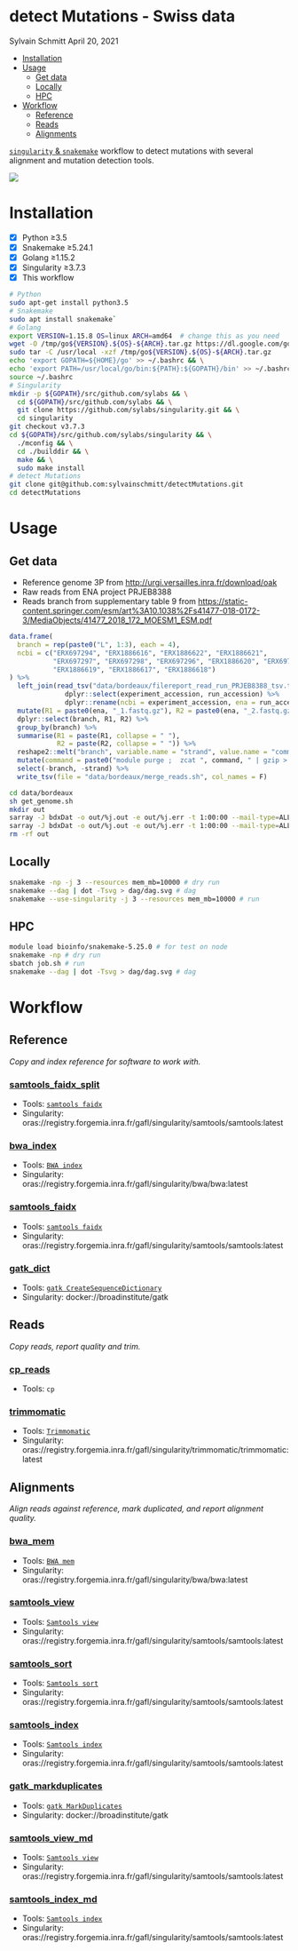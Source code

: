 detect Mutations - Swiss data
================
Sylvain Schmitt
April 20, 2021

  - [Installation](#installation)
  - [Usage](#usage)
      - [Get data](#get-data)
      - [Locally](#locally)
      - [HPC](#hpc)
  - [Workflow](#workflow)
      - [Reference](#reference)
      - [Reads](#reads)
      - [Alignments](#alignments)

[`singularity` &
`snakemake`](https://github.com/sylvainschmitt/snakemake_singularity)
workflow to detect mutations with several alignment and mutation
detection tools.

![](dag/dag.minimal.svg)<!-- -->

# Installation

  - [x] Python ≥3.5
  - [x] Snakemake ≥5.24.1
  - [x] Golang ≥1.15.2
  - [x] Singularity ≥3.7.3
  - [x] This workflow

<!-- end list -->

``` bash
# Python
sudo apt-get install python3.5
# Snakemake
sudo apt install snakemake`
# Golang
export VERSION=1.15.8 OS=linux ARCH=amd64  # change this as you need
wget -O /tmp/go${VERSION}.${OS}-${ARCH}.tar.gz https://dl.google.com/go/go${VERSION}.${OS}-${ARCH}.tar.gz && \
sudo tar -C /usr/local -xzf /tmp/go${VERSION}.${OS}-${ARCH}.tar.gz
echo 'export GOPATH=${HOME}/go' >> ~/.bashrc && \
echo 'export PATH=/usr/local/go/bin:${PATH}:${GOPATH}/bin' >> ~/.bashrc && \
source ~/.bashrc
# Singularity
mkdir -p ${GOPATH}/src/github.com/sylabs && \
  cd ${GOPATH}/src/github.com/sylabs && \
  git clone https://github.com/sylabs/singularity.git && \
  cd singularity
git checkout v3.7.3
cd ${GOPATH}/src/github.com/sylabs/singularity && \
  ./mconfig && \
  cd ./builddir && \
  make && \
  sudo make install
# detect Mutations
git clone git@github.com:sylvainschmitt/detectMutations.git
cd detectMutations
```

# Usage

## Get data

  - Reference genome 3P from
    <http://urgi.versailles.inra.fr/download/oak>
  - Raw reads from ENA project PRJEB8388
  - Reads branch from supplementary table 9 from
    <https://static-content.springer.com/esm/art%3A10.1038%2Fs41477-018-0172-3/MediaObjects/41477_2018_172_MOESM1_ESM.pdf>

<!-- end list -->

``` r
data.frame(
  branch = rep(paste0("L", 1:3), each = 4),
  ncbi = c("ERX697294", "ERX1886616", "ERX1886622", "ERX1886621",
           "ERX697297", "ERX697298", "ERX697296", "ERX1886620", "ERX697292",
           "ERX1886619", "ERX1886617", "ERX1886618")
) %>% 
  left_join(read_tsv("data/bordeaux/filereport_read_run_PRJEB8388_tsv.txt") %>% 
              dplyr::select(experiment_accession, run_accession) %>% 
              dplyr::rename(ncbi = experiment_accession, ena = run_accession)) %>% 
  mutate(R1 = paste0(ena, "_1.fastq.gz"), R2 = paste0(ena, "_2.fastq.gz")) %>% 
  dplyr::select(branch, R1, R2) %>% 
  group_by(branch) %>% 
  summarise(R1 = paste(R1, collapse = " "),
            R2 = paste(R2, collapse = " ")) %>% 
  reshape2::melt("branch", variable.name = "strand", value.name = "command") %>% 
  mutate(command = paste0("module purge ;  zcat ", command, " | gzip > ", branch, "_", strand, ".fastq.gz ; rm ", command)) %>% 
  select(-branch, -strand) %>% 
  write_tsv(file = "data/bordeaux/merge_reads.sh", col_names = F)
```

``` bash
cd data/bordeaux
sh get_genome.sh 
mkdir out
sarray -J bdxDat -o out/%j.out -e out/%j.err -t 1:00:00 --mail-type=ALL  get_reads.sh
sarray -J bdxDat -o out/%j.out -e out/%j.err -t 1:00:00 --mail-type=ALL  merge_reads.sh
rm -rf out
```

## Locally

``` bash
snakemake -np -j 3 --resources mem_mb=10000 # dry run
snakemake --dag | dot -Tsvg > dag/dag.svg # dag
snakemake --use-singularity -j 3 --resources mem_mb=10000 # run
```

## HPC

``` bash
module load bioinfo/snakemake-5.25.0 # for test on node
snakemake -np # dry run
sbatch job.sh # run
snakemake --dag | dot -Tsvg > dag/dag.svg # dag
```

# Workflow

## Reference

*Copy and index reference for software to work with.*

### [samtools\_faidx\_split](https://github.com/sylvainschmitt/detectMutations/blob/swiss/rules/samtools_faidx_split.smk)

  - Tools: [`samtools
    faidx`](http://www.htslib.org/doc/samtools-faidx.html)
  - Singularity:
    oras://registry.forgemia.inra.fr/gafl/singularity/samtools/samtools:latest

### [bwa\_index](https://github.com/sylvainschmitt/detectMutations/blob/swiss/rules/bwa_index.smk)

  - Tools: [`BWA index`](http://bio-bwa.sourceforge.net/bwa.shtml)
  - Singularity:
    oras://registry.forgemia.inra.fr/gafl/singularity/bwa/bwa:latest

### [samtools\_faidx](https://github.com/sylvainschmitt/detectMutations/blob/swiss/rules/samtools_faidx.smk)

  - Tools: [`samtools
    faidx`](http://www.htslib.org/doc/samtools-faidx.html)
  - Singularity:
    oras://registry.forgemia.inra.fr/gafl/singularity/samtools/samtools:latest

### [gatk\_dict](https://github.com/sylvainschmitt/detectMutations/blob/swiss/rules/gatk_dict.smk)

  - Tools: [`gatk
    CreateSequenceDictionary`](https://gatk.broadinstitute.org/hc/en-us/articles/360036729911-CreateSequenceDictionary-Picard-)
  - Singularity: docker://broadinstitute/gatk

## Reads

*Copy reads, report quality and trim.*

### [cp\_reads](https://github.com/sylvainschmitt/detectMutations/blob/swiss/rules/cp_reads.smk)

  - Tools: `cp`

### [trimmomatic](https://github.com/sylvainschmitt/detectMutations/blob/swiss/rules/trimmomatic.smk)

  - Tools:
    [`Trimmomatic`](http://www.usadellab.org/cms/uploads/supplementary/Trimmomatic/TrimmomaticManual_V0.32.pdf)
  - Singularity:
    oras://registry.forgemia.inra.fr/gafl/singularity/trimmomatic/trimmomatic:latest

## Alignments

*Align reads against reference, mark duplicated, and report alignment
quality.*

### [bwa\_mem](https://github.com/sylvainschmitt/detectMutations/blob/swiss/rules/bwa_mem.smk)

  - Tools: [`BWA mem`](http://bio-bwa.sourceforge.net/bwa.shtml)
  - Singularity:
    oras://registry.forgemia.inra.fr/gafl/singularity/bwa/bwa:latest

### [samtools\_view](https://github.com/sylvainschmitt/detectMutations/blob/swiss/rules/samtools_view.smk)

  - Tools: [`Samtools
    view`](http://www.htslib.org/doc/samtools-view.html)
  - Singularity:
    oras://registry.forgemia.inra.fr/gafl/singularity/samtools/samtools:latest

### [samtools\_sort](https://github.com/sylvainschmitt/detectMutations/blob/swiss/rules/samtools_sort.smk)

  - Tools: [`Samtools
    sort`](http://www.htslib.org/doc/samtools-sort.html)
  - Singularity:
    oras://registry.forgemia.inra.fr/gafl/singularity/samtools/samtools:latest

### [samtools\_index](https://github.com/sylvainschmitt/detectMutations/blob/swiss/rules/samtools_index.smk)

  - Tools: [`Samtools
    index`](http://www.htslib.org/doc/samtools-index.html)
  - Singularity:
    oras://registry.forgemia.inra.fr/gafl/singularity/samtools/samtools:latest

### [gatk\_markduplicates](https://github.com/sylvainschmitt/detectMutations/blob/swiss/rules/gatk_markduplicates.smk)

  - Tools: [`gatk
    MarkDuplicates`](https://gatk.broadinstitute.org/hc/en-us/articles/360037052812-MarkDuplicates-Picard-)
  - Singularity: docker://broadinstitute/gatk

### [samtools\_view\_md](https://github.com/sylvainschmitt/detectMutations/blob/swiss/rules/samtools_view_md.smk)

  - Tools: [`Samtools
    view`](http://www.htslib.org/doc/samtools-view.html)
  - Singularity:
    oras://registry.forgemia.inra.fr/gafl/singularity/samtools/samtools:latest

### [samtools\_index\_md](https://github.com/sylvainschmitt/detectMutations/blob/swiss/rules/samtools_index_md.smk)

  - Tools: [`Samtools
    index`](http://www.htslib.org/doc/samtools-index.html)
  - Singularity:
    oras://registry.forgemia.inra.fr/gafl/singularity/samtools/samtools:latest
